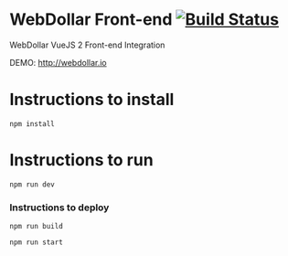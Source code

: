 # WebDollar Front-end [![Build Status](https://travis-ci.org/WebDollar/vue-Frontend.svg?branch=master)](https://travis-ci.org/WebDollar/vue-Frontend)

WebDollar VueJS 2 Front-end Integration

DEMO: http://webdollar.io


# Instructions to install

`npm install`


# Instructions to run

`npm run dev`

### Instructions to deploy
`npm run build`

`npm run start`

